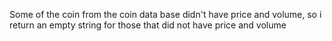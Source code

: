 Some of the coin from the coin data base didn't have price and volume, so i return an empty string for those that did not have price and volume 
